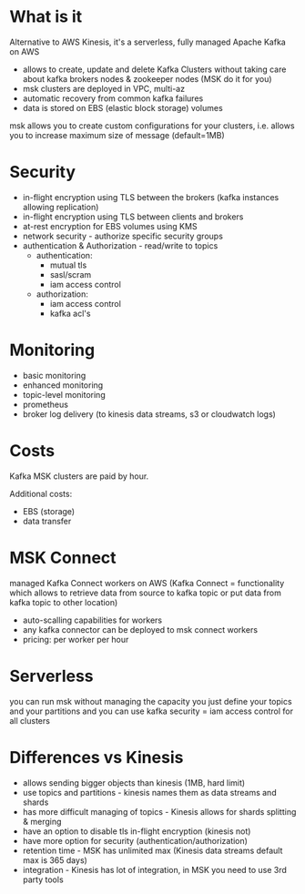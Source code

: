 # What is it
Alternative to AWS Kinesis, it's a serverless, fully managed Apache Kafka on AWS

* allows to create, update and delete Kafka Clusters without taking care about kafka brokers nodes & zookeeper nodes (MSK do it for you)
* msk clusters are deployed in VPC, multi-az
* automatic recovery from common kafka failures
* data is stored on EBS (elastic block storage) volumes

msk allows you to create custom configurations for your clusters, i.e. allows you to increase maximum size of message (default=1MB)

# Security
* in-flight encryption using TLS between the brokers (kafka instances allowing replication)
* in-flight encryption using TLS between clients and brokers
* at-rest encryption for EBS volumes using KMS
* network security - authorize specific security groups
* authentication & Authorization - read/write to topics
  * authentication:
    * mutual tls
    * sasl/scram
    * iam access control
  * authorization:
    * iam access control
    * kafka acl's

# Monitoring
* basic monitoring
* enhanced monitoring
* topic-level monitoring
* prometheus
* broker log delivery (to kinesis data streams, s3 or cloudwatch logs)

# Costs
Kafka MSK clusters are paid by hour.

Additional costs:
* EBS (storage)
* data transfer

# MSK Connect
managed Kafka Connect workers on AWS (Kafka Connect = functionality which allows to retrieve data from source to kafka topic or put data from kafka topic to other location)

* auto-scalling capabilities for workers
* any kafka connector can be deployed to msk connect workers
* pricing: per worker per hour

# Serverless
you can run msk without managing the capacity
you just define your topics and your partitions and you can use kafka
security = iam access control for all clusters

# Differences vs Kinesis
* allows sending bigger objects than kinesis (1MB, hard limit)
* use topics and partitions - kinesis names them as data streams and shards
* has more difficult managing of topics - Kinesis allows for shards splitting & merging
* have an option to disable tls in-flight encryption (kinesis not)
* have more option for security (authentication/authorization)
* retention time - MSK has unlimited max (Kinesis data streams default max is 365 days)
* integration - Kinesis has lot of integration, in MSK you need to use 3rd party tools